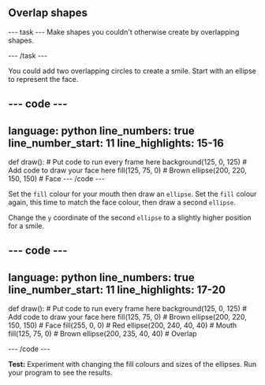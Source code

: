 <h2 class="c-project-heading--task">Overlap shapes</h2>

--- task ---
Make shapes you couldn't otherwise create by overlapping shapes. 

--- /task --- 

You could add two overlapping circles to create a smile. Start with an ellipse to represent the face. 

--- code ---
---
language: python
line_numbers: true
line_number_start: 11
line_highlights: 15-16
---
def draw():
    # Put code to run every frame here
    background(125, 0, 125)
    # Add code to draw your face here
    fill(125, 75, 0) # Brown
    ellipse(200, 220, 150, 150) # Face
--- /code ---

Set the `fill` colour for your mouth then draw an `ellipse`. Set the `fill` colour again, this time to match the face colour, then draw a second `ellipse`.

Change the `y` coordinate of the second `ellipse` to a slightly higher position for a smile.

--- code ---
---
language: python
line_numbers: true
line_number_start: 11
line_highlights: 17-20
---
def draw():
    # Put code to run every frame here
    background(125, 0, 125)
    # Add code to draw your face here
    fill(125, 75, 0) # Brown
    ellipse(200, 220, 150, 150) # Face
    fill(255, 0, 0)  # Red
    ellipse(200, 240, 40, 40) # Mouth
    fill(125, 75, 0) # Brown
    ellipse(200, 235, 40, 40) # Overlap   

--- /code ---

**Test:** Experiment with changing the fill colours and sizes of the ellipses. Run your program to see the results.

